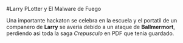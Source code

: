 #Larry PLotter y El Malware de Fuego

Una importante hackaton se celebra en la escuela y el portatil de un companero de **Larry** se averia debido a un ataque de **Ballmermort**, perdiendo asi toda la saga *Crepusculo* en PDF que tenia guardado.